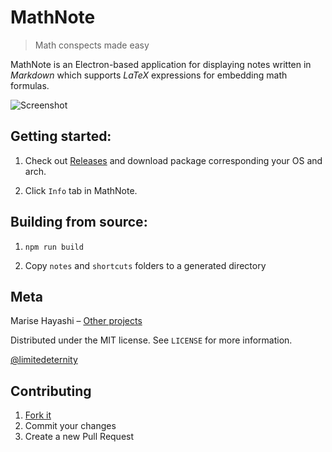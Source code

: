 # MathNote
> Math conspects made easy

MathNote is an Electron-based application for displaying notes written in *Markdown* which supports *LaTeX* expressions for embedding math formulas.

![Screenshot](http://i104.fastpic.ru/big/2018/0717/03/9525e68d0bfeb9be3fea7cbad5957203.png)

## Getting started:

1) Check out [Releases](https://github.com/limitedeternity/MathNote/releases) and download package corresponding your OS and arch.

2) Click `Info` tab in MathNote.

## Building from source:

1) `npm run build`

2) Copy `notes` and `shortcuts` folders to a generated directory

## Meta

Marise Hayashi – [Other projects](https://limitedeternity.github.io/)

Distributed under the MIT license. See ``LICENSE`` for more information.

[@limitedeternity](https://github.com/limitedeternity)

## Contributing

1. [Fork it](https://github.com/limitedeternity/MathNote/fork)
2. Commit your changes
3. Create a new Pull Request
